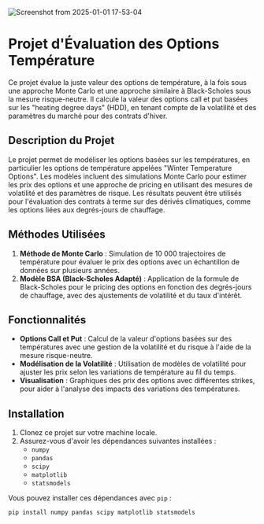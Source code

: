 ![Screenshot from 2025-01-01 17-53-04](https://github.com/user-attachments/assets/ece27828-6a38-4a40-b470-5b939b337579)

# Projet d'Évaluation des Options Température

Ce projet évalue la juste valeur des options de température, à la fois sous une approche Monte Carlo et une approche similaire à Black-Scholes sous la mesure risque-neutre. Il calcule la valeur des options call et put basées sur les "heating degree days" (HDD), en tenant compte de la volatilité et des paramètres du marché pour des contrats d'hiver.

## Description du Projet

Le projet permet de modéliser les options basées sur les températures, en particulier les options de température appelées "Winter Temperature Options". Les modèles incluent des simulations Monte Carlo pour estimer les prix des options et une approche de pricing en utilisant des mesures de volatilité et des paramètres de risque. Les résultats peuvent être utilisés pour l'évaluation des contrats à terme sur des dérivés climatiques, comme les options liées aux degrés-jours de chauffage.

## Méthodes Utilisées

1. **Méthode de Monte Carlo** : Simulation de 10 000 trajectoires de température pour évaluer le prix des options avec un échantillon de données sur plusieurs années.
2. **Modèle BSA (Black-Scholes Adapté)** : Application de la formule de Black-Scholes pour le pricing des options en fonction des degrés-jours de chauffage, avec des ajustements de volatilité et du taux d'intérêt.

## Fonctionnalités

- **Options Call et Put** : Calcul de la valeur d'options basées sur des températures avec une gestion de la volatilité et du risque à l'aide de la mesure risque-neutre.
- **Modélisation de la Volatilité** : Utilisation de modèles de volatilité pour ajuster les prix selon les variations de température au fil du temps.
- **Visualisation** : Graphiques des prix des options avec différentes strikes, pour aider à l'analyse des impacts des variations des températures.

## Installation

1. Clonez ce projet sur votre machine locale.
2. Assurez-vous d'avoir les dépendances suivantes installées :
   - `numpy`
   - `pandas`
   - `scipy`
   - `matplotlib`
   - `statsmodels`

Vous pouvez installer ces dépendances avec `pip` :
```bash
pip install numpy pandas scipy matplotlib statsmodels
